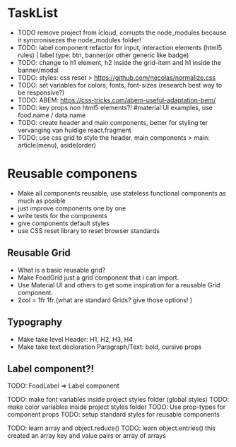 # TaskList

- TODO remove project from icloud, corrupts the node_modules because it syncronisezes the node_modules folder!
- TODO: label component refactor for input, interaction elements (html5 rules) | label type: btn, banner(or other generic like badge)
- TODO: change to h1 element, h2 inside the grid-item and h1 inside the banner/modal
- TODO: styles: css reset > https://github.com/necolas/normalize.css
- TODO: set variables for colors, fonts, font-sizes (research best way to be responsive?)
- TODO: ABEM: https://css-tricks.com/abem-useful-adaptation-bem/
- TODO: key props non html5 elements?! #material UI examples, use food.name / data.name
- TODO: create header and main components, better for styling ter vervanging van huidige react.fragment
- TODO: use css grid to style the header, main components > main: article(menu), aside(order)

# Reusable componens

- Make all components reusable, use stateless functional components as much as posible
- just improve components one by one
- write tests for the components
- give components default styles
- use CSS reset library to reset browser standards

## Reusable Grid

- What is a basic reusable grid?
- Make FoodGrid just a grid component that i can import.
- Use Material UI and others to get some inspiration for a reusable Grid component.
- 2col = 1fr 1fr (what are standard Grids? give those options! )

## Typography

- Make take level Header: H1, H2, H3, H4
- Make take text decloration Paragraph/Text: bold, cursive props

## Label component?!

TODO: FoodLabel => Label component

TODO: make font variables inside project styles folder (global styles)
TODO: make color variables inside project styles folder
TODO: Use prop-types for component props
TODO: setup standard styles for reusable components

TODO: learn array and object.reduce()
TODO: learn object.entries() this created an array key and value pairs or array of arrays
